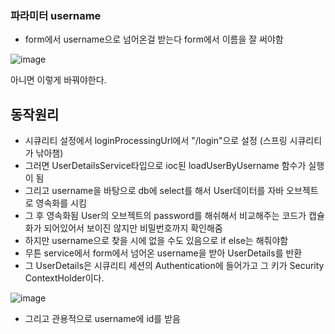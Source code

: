 ### 파라미터 username

- form에서 username으로 넘어온걸 받는다 form에서 이름을 잘 써야함

![image](https://user-images.githubusercontent.com/108928206/196834002-0bdc7798-0daa-4ee8-98fb-85c5e5b75f8f.png)

아니면 이렇게 바꿔야한다.

## 동작원리

- 시큐리티 설정에서 loginProcessingUrl에서 "/login"으로 설정 (스프링 시큐리티가 낚아챔)
- 그러면  UserDetailsService타입으로 ioc된 loadUserByUsername 함수가 실행이 됨
- 그리고 username을 바탕으로 db에 select를 해서 User데이터를 자바 오브젝트로 영속화를 시킴
- 그 후 영속화됨 User의 오브젝트의 password를 해쉬해서 비교해주는 코드가 캡슐화가 되어있어서 보이진 않지만 비밀번호까지 확인해줌
- 하지만 username으로 찾을 시에 없을 수도 있음으로 if else는 해줘야함
- 무튼  service에서 form에서 넘어온 username을 받아 UserDetails를 반환
- 그 UserDetails은 시큐리티 세션의 Authentication에 들어가고 그 키가 Security ContextHolder이다.

![image](https://user-images.githubusercontent.com/108928206/196841027-56509b49-cd8d-4174-8a64-aaf275afa493.png)

- 그리고 관용적으로 username에 id를 받음
